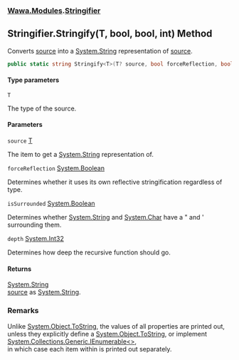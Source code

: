### [Wawa.Modules](Wawa.Modules.md 'Wawa.Modules').[Stringifier](Stringifier.md 'Wawa.Modules.Stringifier')

## Stringifier.Stringify<T>(T, bool, bool, int) Method

Converts [source](Stringifier.Stringify{T}(T,bool,bool,int).md#Wawa.Modules.Stringifier.Stringify_T_(T,bool,bool,int).source 'Wawa.Modules.Stringifier.Stringify<T>(T, bool, bool, int).source') into a [System.String](https://docs.microsoft.com/en-us/dotnet/api/System.String 'System.String') representation of [source](Stringifier.Stringify{T}(T,bool,bool,int).md#Wawa.Modules.Stringifier.Stringify_T_(T,bool,bool,int).source 'Wawa.Modules.Stringifier.Stringify<T>(T, bool, bool, int).source').

```csharp
public static string Stringify<T>(T? source, bool forceReflection, bool isSurrounded=true, int depth=2);
```
#### Type parameters

<a name='Wawa.Modules.Stringifier.Stringify_T_(T,bool,bool,int).T'></a>

`T`

The type of the source.
#### Parameters

<a name='Wawa.Modules.Stringifier.Stringify_T_(T,bool,bool,int).source'></a>

`source` [T](Stringifier.Stringify{T}(T,bool,bool,int).md#Wawa.Modules.Stringifier.Stringify_T_(T,bool,bool,int).T 'Wawa.Modules.Stringifier.Stringify<T>(T, bool, bool, int).T')

The item to get a [System.String](https://docs.microsoft.com/en-us/dotnet/api/System.String 'System.String') representation of.

<a name='Wawa.Modules.Stringifier.Stringify_T_(T,bool,bool,int).forceReflection'></a>

`forceReflection` [System.Boolean](https://docs.microsoft.com/en-us/dotnet/api/System.Boolean 'System.Boolean')

Determines whether it uses its own reflective stringification regardless of type.

<a name='Wawa.Modules.Stringifier.Stringify_T_(T,bool,bool,int).isSurrounded'></a>

`isSurrounded` [System.Boolean](https://docs.microsoft.com/en-us/dotnet/api/System.Boolean 'System.Boolean')

Determines whether [System.String](https://docs.microsoft.com/en-us/dotnet/api/System.String 'System.String') and [System.Char](https://docs.microsoft.com/en-us/dotnet/api/System.Char 'System.Char') have a " and ' surrounding them.

<a name='Wawa.Modules.Stringifier.Stringify_T_(T,bool,bool,int).depth'></a>

`depth` [System.Int32](https://docs.microsoft.com/en-us/dotnet/api/System.Int32 'System.Int32')

Determines how deep the recursive function should go.

#### Returns
[System.String](https://docs.microsoft.com/en-us/dotnet/api/System.String 'System.String')  
[source](Stringifier.Stringify{T}(T,bool,bool,int).md#Wawa.Modules.Stringifier.Stringify_T_(T,bool,bool,int).source 'Wawa.Modules.Stringifier.Stringify<T>(T, bool, bool, int).source') as [System.String](https://docs.microsoft.com/en-us/dotnet/api/System.String 'System.String').

### Remarks
  
Unlike [System.Object.ToString](https://docs.microsoft.com/en-us/dotnet/api/System.Object.ToString 'System.Object.ToString'), the values of all properties are printed out,  
unless they explicitly define a [System.Object.ToString](https://docs.microsoft.com/en-us/dotnet/api/System.Object.ToString 'System.Object.ToString'), or implement [System.Collections.Generic.IEnumerable&lt;&gt;](https://docs.microsoft.com/en-us/dotnet/api/System.Collections.Generic.IEnumerable-1 'System.Collections.Generic.IEnumerable`1'),  
in which case each item within is printed out separately.